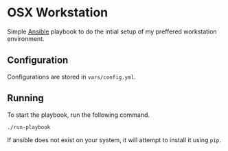 # OSX Workstation

Simple [Ansible](https://www.ansible.com/) playbook to do the intial setup of my preffered workstation environment.

## Configuration 
Configurations are stored in `vars/config.yml`.

## Running
To start the playbook, run the following command.

```
./run-playbook
```

If ansible does not exist on your system, it will attempt to install it using `pip`.